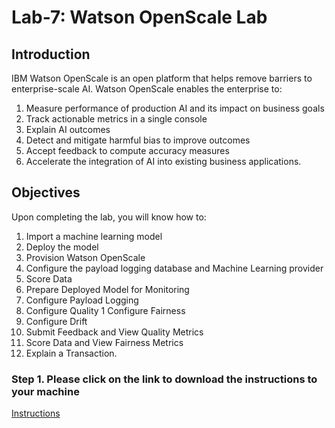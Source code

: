 # Lab-7: Watson OpenScale Lab

## Introduction
IBM Watson OpenScale is an open platform that helps remove barriers to enterprise-scale AI. Watson OpenScale enables the enterprise to: 

1. Measure performance of production AI and its impact on business goals <br>
1. Track actionable metrics in a single console <br>
1. Explain AI outcomes <br>
1. Detect and mitigate harmful bias to improve outcomes <br>
1. Accept feedback to compute accuracy measures <br>
1. Accelerate the integration of AI into existing business applications. <br>

## Objectives 

Upon completing the lab, you will know how to:
1. Import a machine learning model 
1. Deploy the model 
1. Provision Watson OpenScale
1. Configure the payload logging database and Machine Learning provider
1. Score Data 
1. Prepare Deployed Model for Monitoring
1. Configure Payload Logging
1. Configure Quality
1  Configure Fairness 
1. Configure Drift 
1. Submit Feedback and View Quality Metrics
1. Score Data and View Fairness Metrics 
1. Explain a Transaction. 


### Step 1. Please click on the link to download the instructions to your machine

[Instructions](https://github.com/bleonardb3/DS_POT_04-30-2020/raw/master/Lab-6/Watson%20OpenScale%20v4.pdf)
